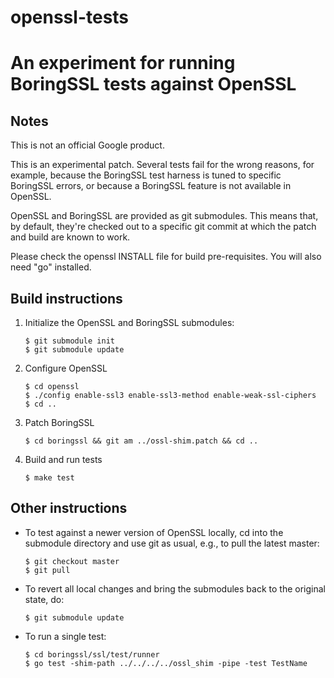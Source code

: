 openssl-tests
=============

# An experiment for running BoringSSL tests against OpenSSL #

## Notes ##

This is not an official Google product.

This is an experimental patch. Several tests fail for the wrong reasons,
for example, because the BoringSSL test harness is tuned to specific
BoringSSL errors, or because a BoringSSL feature is not available in
OpenSSL.

OpenSSL and BoringSSL are provided as git submodules. This means that,
by default, they're checked out to a specific git commit at which the
patch and build are known to work.

Please check the openssl INSTALL file for build pre-requisites. You will
also need "go" installed.

## Build instructions ##

1. Initialize the OpenSSL and BoringSSL submodules:

    ```
    $ git submodule init
    $ git submodule update
    ```

2. Configure OpenSSL

    ```
    $ cd openssl
    $ ./config enable-ssl3 enable-ssl3-method enable-weak-ssl-ciphers
    $ cd ..
    ```

3. Patch BoringSSL

    ```
    $ cd boringssl && git am ../ossl-shim.patch && cd ..
    ```

4. Build and run tests

    ```
    $ make test
    ```

## Other instructions ##

*  To test against a newer version of OpenSSL locally, cd into the
submodule directory and use git as usual, e.g., to pull the latest
master:

    ```
    $ git checkout master
    $ git pull
    ```

* To revert all local changes and bring the submodules back to the
original state, do:

    ```
    $ git submodule update
    ```

* To run a single test:

    ````
    $ cd boringssl/ssl/test/runner
    $ go test -shim-path ../../../../ossl_shim -pipe -test TestName
    ````


